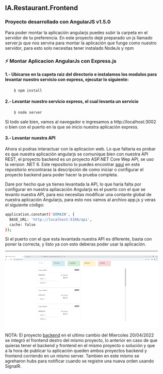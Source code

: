 ## IA.Restaurant.Frontend
### Proyecto desarrollado con AngularJS v1.5.0

Para poder montar la aplicación angularjs puedes subir la carpeta en el servidor de tu preferencia. En este proyecto dejé preparado un js llamado server.js que nos servira para montar la aplicación que funge como nuestro servidor, para esto solo necesitas tener instalado NodeJs y npm

### ⚡️ Montar Aplicacion AngularJs con Express.js
#### 1.- Ubicarse en la capeta raiz del directorio e instalamos los modulos para levantar nuestro servicio con express, ejecutar lo siguiente:
```sh
    $ npm install
```
#### 2.- Levantar nuestro servicio express, el cual levanta un servicio 
```sh
    $ node server
```

Si todo sale bien, vamos al navegador e ingresamos a http://localhost:3002 o bien con el puerto en la que se inicio nuestra aplicación express.

#### 3.- Levantar nuestra API 
Ahora si podras interactuar con la aplicacion web. Lo que faltaria es probar es que nuestra aplicación angularjs se comunique bien con nuestra API REST, el proyecto backend es un proyecto ASP.NET Core Wep API, se uso la version .NET 6. Este repositorio lo puedes encontrar [aqui](https://github.com/CayetanoHerreraLuisRicardo/IA.Restaurant.Backend) en este repositorio encontraras la descripción de como iniciar o configurar el proyecto backend para poder hacer la prueba completa.

Dare por hecho que ya tienes levantada la API, lo que haria falta por configurar en nuestra apliacación Angularjs es el puerto con el que se levanto nuestra API, para eso necesitas modificar una contante global de nuestra aplicación Angularjs, para esto nos vamos al archivo app.js y veras el siguiente código:
```sh
application.constant('DOMAIN', {
  BASE_URL: 'http://localhost:5166/api',
  cache: false
});
```

Si el puerto con el que esta levantada nuestra API es diferente, basta con poner la correcta, y listo ya con esto deberas poder usar la aplicación.

****
![Angular Google Maps](https://github.com/CayetanoHerreraLuisRicardo/IA.Restaurant.Frontend/blob/main/assets/images/image1.png)

NOTA: El proyecto [backend](https://github.com/CayetanoHerreraLuisRicardo/IA.Restaurant.Backend) en el ultimo cambio del Miercoles 20/04/2022 se integró el frontend destro del mismo proyecto, lo anterior en caso de que quieras tener el backend y frontend en el mismo proyecto o solución y que a la hora de publicar tu aplicación queden ambos proyectos backend y frontend corriendo en un mismo server. Tambien en este mismo se agreharon hubs para notificar cuando se registre una nueva orden usando SignalR.